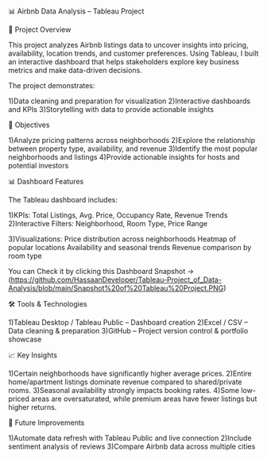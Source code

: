 📊 Airbnb Data Analysis – Tableau Project

📌 Project Overview

This project analyzes Airbnb listings data to uncover insights into pricing, availability, location trends, and customer preferences. Using Tableau, I built an interactive dashboard that helps stakeholders explore key business metrics and make data-driven decisions.

The project demonstrates:

1)Data cleaning and preparation for visualization
2)Interactive dashboards and KPIs
3)Storytelling with data to provide actionable insights

🎯 Objectives

1)Analyze pricing patterns across neighborhoods
2)Explore the relationship between property type, availability, and revenue
3)Identify the most popular neighborhoods and listings
4)Provide actionable insights for hosts and potential investors

📊 Dashboard Features

The Tableau dashboard includes:

1)KPIs: Total Listings, Avg. Price, Occupancy Rate, Revenue Trends
2)Interactive Filters: Neighborhood, Room Type, Price Range

3)Visualizations:
Price distribution across neighborhoods
Heatmap of popular locations
Availability and seasonal trends
Revenue comparison by room type

You can Check it by clicking this Dashboard Snapshot -> (https://github.com/HassaanDeveloper/Tableau-Project_of_Data-Analysis/blob/main/Snapshot%20of%20Tableau%20Project.PNG)

🛠️ Tools & Technologies

1)Tableau Desktop / Tableau Public – Dashboard creation
2)Excel / CSV – Data cleaning & preparation
3)GitHub – Project version control & portfolio showcase

📈 Key Insights

1)Certain neighborhoods have significantly higher average prices.
2)Entire home/apartment listings dominate revenue compared to shared/private rooms.
3)Seasonal availability strongly impacts booking rates.
4)Some low-priced areas are oversaturated, while premium areas have fewer listings but higher returns.

📌 Future Improvements

1)Automate data refresh with Tableau Public and live connection
2)Include sentiment analysis of reviews
3)Compare Airbnb data across multiple cities
